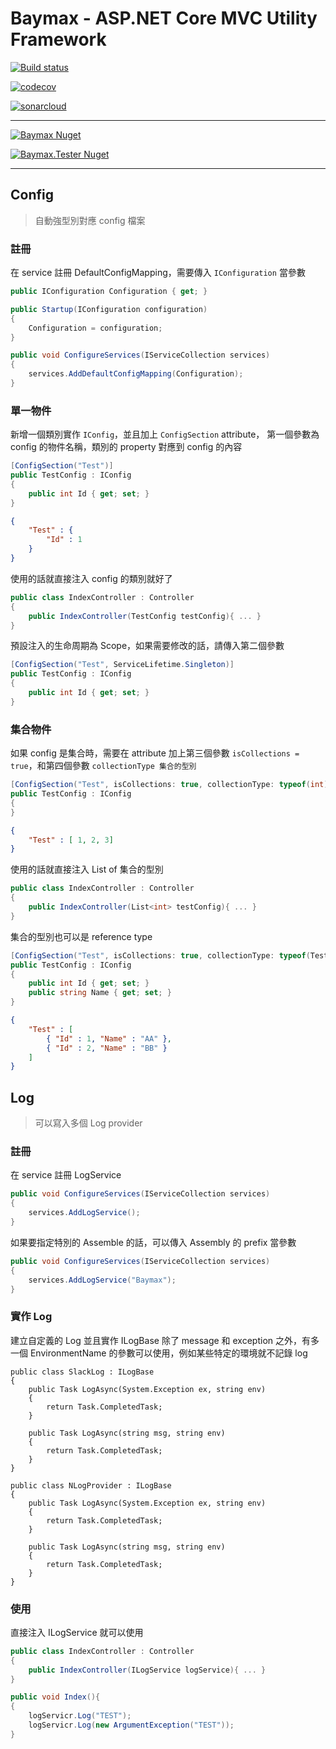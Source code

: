 # Baymax - ASP.NET Core MVC Utility Framework 

[![Build status](https://ci.appveyor.com/api/projects/status/6685ouqjoyvl0m9h?svg=true)](https://ci.appveyor.com/project/cashwu/baymax)

[![codecov](https://codecov.io/gh/cashwu/Baymax/branch/master/graph/badge.svg)](https://codecov.io/gh/cashwu/Baymax)

[![sonarcloud](https://sonarcloud.io/api/project_badges/measure?project=Baymax&metric=alert_status)](https://sonarcloud.io/dashboard?id=Baymax)

---

[![Baymax Nuget](https://img.shields.io/badge/Nuget-Baymax-blue.svg)](https://www.nuget.org/packages/Baymax/)

[![Baymax.Tester Nuget](https://img.shields.io/badge/Nuget-Baymax.Tester-blue.svg)](https://www.nuget.org/packages/Baymax.Tester/)

---
 
## Config

> 自動強型別對應 config 檔案

### 註冊

在 service 註冊 DefaultConfigMapping，需要傳入 `IConfiguration` 當參數

```csharp
public IConfiguration Configuration { get; }

public Startup(IConfiguration configuration)
{
    Configuration = configuration;
}

public void ConfigureServices(IServiceCollection services)
{
    services.AddDefaultConfigMapping(Configuration);
}
```

### 單一物件

新增一個類別實作 `IConfig`，並且加上 `ConfigSection` attribute，
第一個參數為 config 的物件名稱，類別的 property 對應到 config 的內容

```csharp
[ConfigSection("Test")]
public TestConfig : IConfig
{
    public int Id { get; set; }
}
```

```json
{
    "Test" : {
        "Id" : 1
    }
}
```

使用的話就直接注入 config 的類別就好了

```csharp
public class IndexController : Controller
{
    public IndexController(TestConfig testConfig){ ... }
}   
```

預設注入的生命周期為 Scope，如果需要修改的話，請傳入第二個參數 

```csharp
[ConfigSection("Test", ServiceLifetime.Singleton)]
public TestConfig : IConfig
{
    public int Id { get; set; }
}
```

### 集合物件

如果 config 是集合時，需要在 attribute 加上第三個參數 `isCollections = true`，和第四個參數 `collectionType 集合的型別`

```csharp
[ConfigSection("Test", isCollections: true, collectionType: typeof(int)))]
public TestConfig : IConfig
{
}
```

```json
{
    "Test" : [ 1, 2, 3]
}
```

使用的話就直接注入 List of 集合的型別 

```csharp
public class IndexController : Controller
{
    public IndexController(List<int> testConfig){ ... }
}   
```

集合的型別也可以是 reference type

```csharp
[ConfigSection("Test", isCollections: true, collectionType: typeof(TestConfig)))]
public TestConfig : IConfig
{
    public int Id { get; set; }
    public string Name { get; set; }
}
```

```json
{
    "Test" : [
        { "Id" : 1, "Name" : "AA" },
        { "Id" : 2, "Name" : "BB" }
    ]
}
```

## Log

> 可以寫入多個 Log provider

### 註冊

在 service 註冊 LogService

```csharp
public void ConfigureServices(IServiceCollection services)
{
    services.AddLogService();
}
```

如果要指定特別的 Assemble 的話，可以傳入 Assembly 的 prefix 當參數

```csharp
public void ConfigureServices(IServiceCollection services)
{
    services.AddLogService("Baymax");
}
```

### 實作 Log 

建立自定義的 Log 並且實作 ILogBase
除了 message 和 exception 之外，有多一個 EnvironmentName 的參數可以使用，例如某些特定的環境就不記錄 log

```
public class SlackLog : ILogBase
{
    public Task LogAsync(System.Exception ex, string env)
    {
        return Task.CompletedTask;
    }

    public Task LogAsync(string msg, string env)
    {
        return Task.CompletedTask;
    }
}

public class NLogProvider : ILogBase
{
    public Task LogAsync(System.Exception ex, string env)
    {
        return Task.CompletedTask;
    }

    public Task LogAsync(string msg, string env)
    {
        return Task.CompletedTask;
    }
}
```

### 使用

直接注入 ILogService 就可以使用

```csharp
public class IndexController : Controller
{
    public IndexController(ILogService logService){ ... }
}   

public void Index(){
{
    logServicr.Log("TEST");
    logServicr.Log(new ArgumentException("TEST"));
}
```
